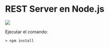 # REST Server en Node.js

![](https://img.shields.io/badge/version-0.0.1-blue.svg)

Ejecutar el comando:

```
> npm install
```
